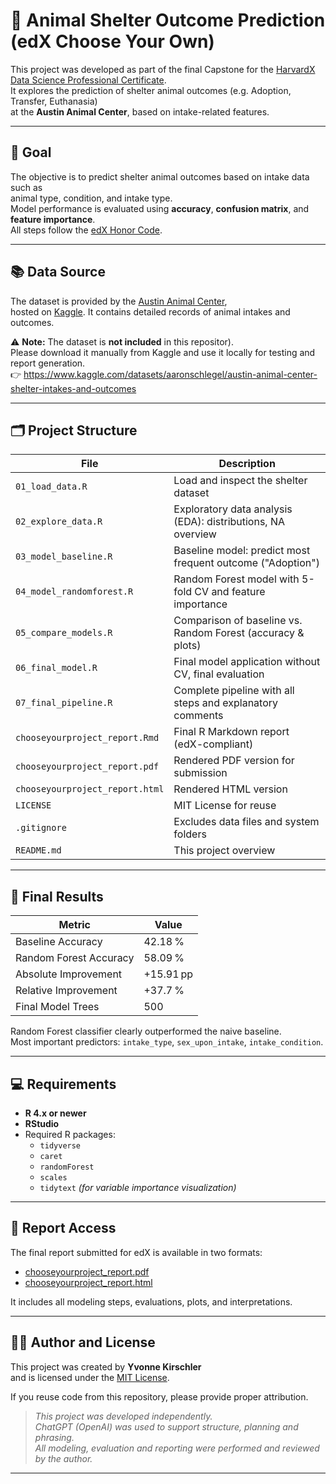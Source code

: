 # 🐾 Animal Shelter Outcome Prediction (edX Choose Your Own)

This project was developed as part of the final Capstone for the [HarvardX Data Science Professional Certificate](https://online-learning.harvard.edu/series/data-science).  
It explores the prediction of shelter animal outcomes (e.g. Adoption, Transfer, Euthanasia)  
at the **Austin Animal Center**, based on intake-related features.

---

## 🎯 Goal

The objective is to predict shelter animal outcomes based on intake data such as  
animal type, condition, and intake type.  
Model performance is evaluated using **accuracy**, **confusion matrix**, and **feature importance**.  
All steps follow the [edX Honor Code](https://learning.edx.org/honor).

---

## 📚 Data Source

The dataset is provided by the [Austin Animal Center](https://www.kaggle.com/datasets/aaronschlegel/austin-animal-center-shelter-intakes-and-outcomes),  
hosted on [Kaggle](https://www.kaggle.com/). It contains detailed records of animal intakes and outcomes.

⚠️ **Note:** The dataset is **not included** in this repositor).  
Please download it manually from Kaggle and use it locally for testing and report generation.  
👉 https://www.kaggle.com/datasets/aaronschlegel/austin-animal-center-shelter-intakes-and-outcomes

---

## 🗂️ Project Structure

| File                             | Description                                                   |
|----------------------------------|---------------------------------------------------------------|
| `01_load_data.R`                | Load and inspect the shelter dataset                          |
| `02_explore_data.R`             | Exploratory data analysis (EDA): distributions, NA overview   |
| `03_model_baseline.R`           | Baseline model: predict most frequent outcome ("Adoption")    |
| `04_model_randomforest.R`       | Random Forest model with 5-fold CV and feature importance     |
| `05_compare_models.R`           | Comparison of baseline vs. Random Forest (accuracy & plots)   |
| `06_final_model.R`              | Final model application without CV, final evaluation          |
| `07_final_pipeline.R`           | Complete pipeline with all steps and explanatory comments     |
| `chooseyourproject_report.Rmd`  | Final R Markdown report (edX-compliant)                       |
| `chooseyourproject_report.pdf`  | Rendered PDF version for submission                           |
| `chooseyourproject_report.html` | Rendered HTML version                                         |
| `LICENSE`                       | MIT License for reuse                                         |
| `.gitignore`                    | Excludes data files and system folders                        |
| `README.md`                     | This project overview                                         |

---

## 🔎 Final Results

| Metric                    | Value     |
|---------------------------|-----------|
| Baseline Accuracy         | 42.18 %   |
| Random Forest Accuracy    | 58.09 %   |
| Absolute Improvement      | +15.91 pp |
| Relative Improvement      | +37.7 %   |
| Final Model Trees         | 500       |

Random Forest classifier clearly outperformed the naive baseline.  
Most important predictors: `intake_type`, `sex_upon_intake`, `intake_condition`.

---

## 💻 Requirements

- **R 4.x or newer**  
- **RStudio**  
- Required R packages:  
  - `tidyverse`  
  - `caret`  
  - `randomForest`  
  - `scales`  
  - `tidytext` *(for variable importance visualization)*

---

## 📄 Report Access

The final report submitted for edX is available in two formats:

- [chooseyourproject_report.pdf](chooseyourproject_report.pdf)  
- [chooseyourproject_report.html](chooseyourproject_report.html)

It includes all modeling steps, evaluations, plots, and interpretations.

---

## 👩‍💻 Author and License

This project was created by **Yvonne Kirschler**  
and is licensed under the [MIT License](LICENSE).

If you reuse code from this repository, please provide proper attribution.

> _This project was developed independently.  
> ChatGPT (OpenAI) was used to support structure, planning and phrasing.  
> All modeling, evaluation and reporting were performed and reviewed by the author._

---
